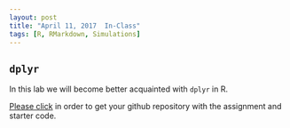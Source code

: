 ```yaml
---
layout: post
title: "April 11, 2017  In-Class"
tags: [R, RMarkdown, Simulations]
---
```





## `dplyr`


In this lab we will become better acquainted with `dplyr` in R. 

[Please click](https://classroom.github.com/group-assignment-invitations/948833e23eecbeef894da1067942b824) in order to get your github repository with the assignment and starter code. 


